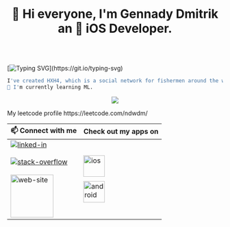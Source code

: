 <h1 align="center">👋 Hi everyone, I'm Gennady Dmitrik an  iOS Developer.</h1>
<br><br>

[![Typing SVG](https://readme-typing-svg.herokuapp.com?color=%2336BCF7&lines=hello+world!)](https://git.io/typing-svg)

```bash
I've created HXH4, which is a social network for fishermen around the world.
🌱 I'm currently learning ML.
```

<p align="center">
<img src="https://github-readme-stats.vercel.app/api?username=ndwdm&include_all_commits=true&count_private=tru&bg_color=10,030170,5271FF&title_color=fff&text_color=fff"><br>
</p>
My leetcode profile https://leetcode.com/ndwdm/
<table>
  <thead>
    <tr>
      <th>📫 Connect with me</th>
      <th>Check out my apps on</th>
    </tr>
  </thead>
  <tbody>
    <tr>
      <td>
        <a href="https://www.linkedin.com/in/newdigitalworld/">
          <img align="center" alt="linked-in" src="https://img.shields.io/badge/linkedin-%230077B5.svg?&style=for-the-badge&logo=linkedin&logoColor=white" />
        </a>
        <br><br>
        <a href="https://stackoverflow.com/users/8055516/gennady-dmitrik">
          <img align="center" alt="stack-overflow" src="https://img.shields.io/badge/stack%20overflow-FE7A16?logo=stack-overflow&logoColor=white&style=for-the-badge" />
        </a>
        <br><br>
        <a href="http://newdigital.world/">
          <img align="center" alt="web-site" height="100px" src="http://newdigital.world/gallery.png" />
        </a>
      </td>
      <td>
        <a href="https://itunes.apple.com/us/developer/gennady-dmitrik/id1154228999">
          <img align="left" height="50px" alt="ios" src="http://newdigital.world/assets/images/icons/appStore.png" />
        </a>
        <br><br><br>
        <a href="http://play.google.com/store/apps/dev?id=5113736054609938454">
          <img align="left" height="50px" alt="android" src="http://newdigital.world/assets/images/icons/googlePlay.png" />
        </a>
      </td>
    </tr>
  </tbody>
</table>
